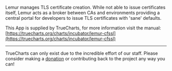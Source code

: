 Lemur manages TLS certificate creation. While not able to issue certificates itself, Lemur acts as a broker between CAs and environments providing a central portal for developers to issue TLS certificates with 'sane' defaults.

This App is supplied by TrueCharts, for more information visit the manual: [https://truecharts.org/charts/incubator/lemur-cfssl](https://truecharts.org/charts/incubator/lemur-cfssl)

---

TrueCharts can only exist due to the incredible effort of our staff.
Please consider making a [donation](https://truecharts.org/sponsor) or contributing back to the project any way you can!
